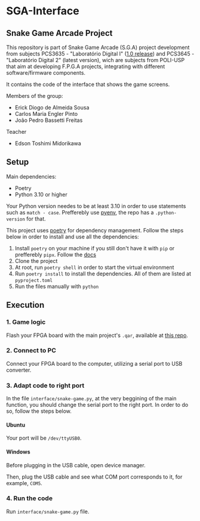 # SGA-Interface

## Snake Game Arcade Project

This repository is part of Snake Game Arcade (S.G.A) project development from subjects PCS3635 - "Laboratório Digital I" ([1.0 release](https://github.com/Erick-DAS/SGA-Interface/releases/tag/v1.0.0)) and PCS3645 - "Laboratório Digital 2" (latest version), wich are subjects from POLI-USP that aim at developing F.P.G.A projects, integrating with different software/firmware components.

It contains the code of the interface that shows the game screens.

Members of the group:

- Erick Diogo de Almeida Sousa 
- Carlos Maria Engler Pinto  
- João Pedro Bassetti Freitas

Teacher
- Edson Toshimi Midorikawa

## Setup

Main dependencies:
- Poetry
- Python 3.10 or higher

Your Python version needes to be at least 3.10 in order to use statements such as `match - case`. Prefferebly use [pyenv](https://github.com/pyenv/pyenv), the repo has a `.python-version` for that.

This project uses [poetry](https://python-poetry.org/) for dependency management. Follow the steps below in order to install and use all the dependencies:

1. Install `poetry` on your machine if you still don't have it with `pip` or prefferebly `pipx`. Follow the [docs](https://python-poetry.org/docs/)
2. Clone the project
3. At root, run `poetry shell` in order to start the virtual environment
4. Run `poetry install` to install the dependencies. All of them are listed at `pyproject.toml`
5. Run the files manually with `python`

## Execution

### 1. Game logic

Flash your FPGA board with the main project's `.qar`, available at [this repo](https://github.com/JPBF100/LabDig2).

### 2. Connect to PC

Connect your FPGA board to the computer, utilizing a serial port to USB converter.

### 3. Adapt code to right port

In the file `interface/snake-game.py`, at the very beggining of the main function, you should change the serial port to the right port. In order to do so, follow the steps below. 

#### Ubuntu
Your port will be `/dev/ttyUSB0`.

#### Windows
Before plugging in the USB cable, open device manager.

Then, plug the USB cable and see what COM port corresponds to it, for example, `COM5`.

### 4. Run the code

Run `interface/snake-game.py` file.
